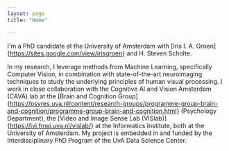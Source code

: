 ```yaml
---
layout: page
title: "Home"

---
```


I'm a PhD candidate at the University of Amsterdam with [Iris I. A. Groen]{https://sites.google.com/view/irisgroen} and H. Steven Scholte.

In my research, I leverage methods from Machine Learning, specifically Computer Vision, in combination with state-of-the-art neuroimaging techniques to study the underlying principles of human visual processing. I work in close collaboration with the Cognitive AI and Vision Amsterdam (CAVA) lab at the [Brain and Cognition Group]{https://psyres.uva.nl/content/research-groups/programme-group-brain-and-cognition/programme-group-brain-and-cognition.html} (Psychology Department), the [Video and Image Sense Lab (VISlab)]{https://ivi.fnwi.uva.nl/vislab/} at the Informatics Institute, both at the University of Amsterdam. My project is embedded in and funded by the Interdisciplinary PhD Program of the UvA Data Science Center.
